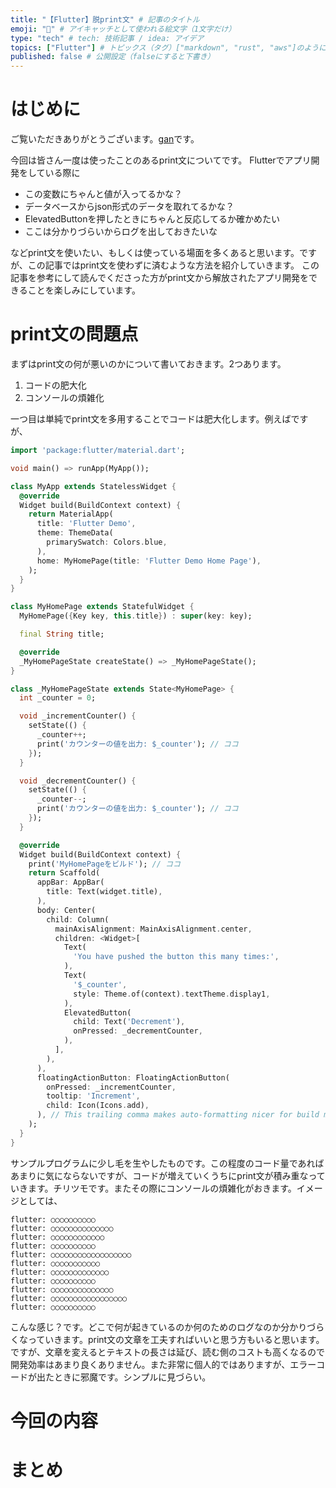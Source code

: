 ```yaml
---
title: "【Flutter】脱print文" # 記事のタイトル
emoji: "👶" # アイキャッチとして使われる絵文字（1文字だけ）
type: "tech" # tech: 技術記事 / idea: アイデア
topics: ["Flutter"] # トピックス（タグ）["markdown", "rust", "aws"]のように指定する
published: false # 公開設定（falseにすると下書き）
---
```


# はじめに
ご覧いただきありがとうございます。[gan](https://zenn.dev/ryota_iwamoto)です。

今回は皆さん一度は使ったことのあるprint文についてです。
Flutterでアプリ開発をしている際に
- この変数にちゃんと値が入ってるかな？
- データベースからjson形式のデータを取れてるかな？
- ElevatedButtonを押したときにちゃんと反応してるか確かめたい
- ここは分かりづらいからログを出しておきたいな

などprint文を使いたい、もしくは使っている場面を多くあると思います。ですが、この記事ではprint文を使わずに済むような方法を紹介していきます。
この記事を参考にして読んでくださった方がprint文から解放されたアプリ開発をできることを楽しみにしています。

# print文の問題点

まずはprint文の何が悪いのかについて書いておきます。2つあります。

1. コードの肥大化
2. コンソールの煩雑化

一つ目は単純でprint文を多用することでコードは肥大化します。例えばですが、

```dart
import 'package:flutter/material.dart';

void main() => runApp(MyApp());

class MyApp extends StatelessWidget {
  @override
  Widget build(BuildContext context) {
    return MaterialApp(
      title: 'Flutter Demo',
      theme: ThemeData(
        primarySwatch: Colors.blue,
      ),
      home: MyHomePage(title: 'Flutter Demo Home Page'),
    );
  }
}

class MyHomePage extends StatefulWidget {
  MyHomePage({Key key, this.title}) : super(key: key);

  final String title;

  @override
  _MyHomePageState createState() => _MyHomePageState();
}

class _MyHomePageState extends State<MyHomePage> {
  int _counter = 0;

  void _incrementCounter() {
    setState(() {
      _counter++;
      print('カウンターの値を出力: $_counter'); // ココ
    });
  }

  void _decrementCounter() {
    setState(() {
      _counter--;
      print('カウンターの値を出力: $_counter'); // ココ
    });
  }

  @override
  Widget build(BuildContext context) {
    print('MyHomePageをビルド'); // ココ
    return Scaffold(
      appBar: AppBar(
        title: Text(widget.title),
      ),
      body: Center(
        child: Column(
          mainAxisAlignment: MainAxisAlignment.center,
          children: <Widget>[
            Text(
              'You have pushed the button this many times:',
            ),
            Text(
              '$_counter',
              style: Theme.of(context).textTheme.display1,
            ),
            ElevatedButton(
              child: Text('Decrement'),
              onPressed: _decrementCounter,
            ),
          ],
        ),
      ),
      floatingActionButton: FloatingActionButton(
        onPressed: _incrementCounter,
        tooltip: 'Increment',
        child: Icon(Icons.add),
      ), // This trailing comma makes auto-formatting nicer for build methods.
    );
  }
}
```

サンプルプログラムに少し毛を生やしたものです。この程度のコード量であればあまりに気にならないですが、コードが増えていくうちにprint文が積み重なっていきます。チリツモです。またその際にコンソールの煩雑化がおきます。イメージとしては、

```
flutter: ○○○○○○○○○○
flutter: ○○○○○○○○○○○○○○
flutter: ○○○○○○○○○○○○
flutter: ○○○○○○○○○○
flutter: ○○○○○○○○○○○○○○○○○○
flutter: ○○○○○○○○○○○
flutter: ○○○○○○○○○○○○○
flutter: ○○○○○○○○○○
flutter: ○○○○○○○○○○○○○○
flutter: ○○○○○○○○○○○○○○○○○
flutter: ○○○○○○○○○○
```

こんな感じ？です。どこで何が起きているのか何のためのログなのか分かりづらくなっていきます。print文の文章を工夫すればいいと思う方もいると思います。ですが、文章を変えるとテキストの長さは延び、読む側のコストも高くなるので開発効率はあまり良くありません。また非常に個人的ではありますが、エラーコードが出たときに邪魔です。シンプルに見づらい。



# 今回の内容

# まとめ